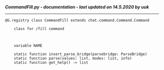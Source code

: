 ***CommandFill.py - documentation - last updated on 14.5.2020 by uuk***
___

    @G.registry class CommandFill extends chat.command.Command.Command
        
        class for /fill command
        


        variable NAME

        static function insert_parse_bridge(parsebridge: ParseBridge)
        static function parse(values: list, modes: list, info)
        static function get_help() -> list